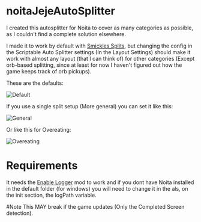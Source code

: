 # noitaJejeAutoSplitter
I created this autosplitter for Noita to cover as many categories as possible, as I couldn't find a complete solution elsewhere.

I made it to work by default with [Smickles Splits](https://www.speedrun.com/noita/resources/tvoht), but changing the config in the Scriptable Auto Splitter settings (In the Layout Settings) should make it work with almost any layout (that I can think of) for other categories (Except orb-based splitting, since at least for now I haven't figured out how the game keeps track of orb pickups).

These are the defaults:

![Default](https://cdn.discordapp.com/attachments/725845822369169469/1281233689069748297/image.png?ex=66daf95b&is=66d9a7db&hm=d67e362cd48b23685390e3833bcc09cb78a99b8c41afef79728c994fde305bed&)

If you use a single split setup (More general) you can set it like this:

![General](https://media.discordapp.net/attachments/725845822369169469/1281233874873094154/image.png?ex=66daf987&is=66d9a807&hm=d38ac0226386114421fe9ec66d4672082fcb0b72e5702d7afe48b8a80abc502a&=&format=webp&quality=lossless&width=267&height=167)

Or like this for Overeating:

![Overeating](https://media.discordapp.net/attachments/725845822369169469/1281234796089180171/image.png?ex=66dafa63&is=66d9a8e3&hm=ce7cf2ef0134e694252cbf2ed9b1d0163accf2714a1d8e079db96d4f2be5c5a3&=&format=webp&quality=lossless&width=274&height=161)

# Requirements
It needs the [Enable Logger](https://steamcommunity.com/sharedfiles/filedetails/?id=2124936579) mod to work  and if you dont have Noita installed in the default folder (for windows) you will need to change it in the als, on the init section, the logPath variable.

#Note
This MAY break if the game updates (Only the Completed Screen detection).
